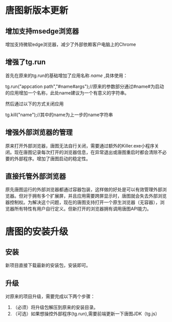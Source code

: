  # 唐图新版本更新

## 增加支持msedge浏览器

增加支持微软edge浏览器，减少了外部依赖客户电脑上的Chrome

## 增强了tg.run

首先在原来的tg.run的基础增加了应用名称 *name* ,具体使用：

tg.run("appcation path","#name#args");//原来的参数部分通过#name#为启动的应用增加一个名称，此处name建议为一个有意义的字符串。

然后通过以下的方式关闭应用

tg.kill("name");//其中的name为上一步的name字符串



## 增强外部浏览器的管理

原来打开外部浏览器，唐图无法自行关闭，需要通过额外的Killer.exe小程序关闭。现在唐图记录每次打开的浏览器信息，在异常退出或唐图重启时都会清除不必要的外部程序。增加了唐图启动的稳定性。

## 直接托管外部浏览器

原先唐图运行的外部浏览器都通过容器包装，这样做的好处是可以有效管理外部浏览器。但对于拥有多个扩展屏，并且应用需要跨屏显示时，唐图就会失去外部浏览器控制权。为解决这个问题，现在的唐图支持打开一个原生浏览器（无容器），浏览器所有特性有用户自行定义。但新打开的浏览器拥有调用唐图API能力。



# 唐图的安装升级

## 安装

新项目直接下载最新的安装包，安装即可。

## 升级

对原来的项目升级，需要完成以下两个步骤：

1. （必须）将升级包解压到原来的安装目录。
2. （可选）如果想操控外部程序(tg.run),需要前端更新一下唐图JDK（tg.js）


